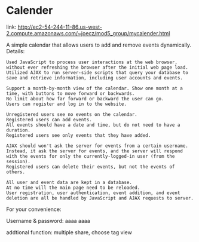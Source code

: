 # Calender
link: http://ec2-54-244-11-86.us-west-2.compute.amazonaws.com/~joecz/mod5_group/mycalender.html

A simple calendar that allows users to add and remove events dynamically. Details:

	Used JavaScript to process user interactions at the web browser, without ever refreshing the browser after the initial web page load. Utilized AJAX to run server-side scripts that query your database to save and retrieve information, including user accounts and events.

	Support a month-by-month view of the calendar. Show one month at a time, with buttons to move forward or backwards. 
	No limit about how far forward or backward the user can go. 
	Users can register and log in to the website.

	Unregistered users see no events on the calendar.
	Registered users can add events.
	All events should have a date and time, but do not need to have a duration.
	Registered users see only events that they have added.

	AJAX should won't ask the server for events from a certain username. Instead, it ask the server for events, and the server will respond with the events for only the currently-logged-in user (from the session).
	Registered users can delete their events, but not the events of others.

	All user and event data are kept in a database.
	At no time will the main page need to be reloaded.
	User registration, user authentication, event addition, and event deletion are all be handled by JavaScript and AJAX requests to server.

For your convenience:

Username & password: 
aaaa       aaaa


addtional function: multiple share, choose tag view